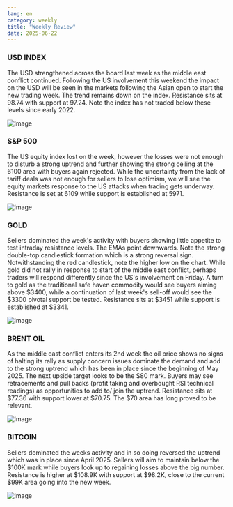 ```yaml
---
lang: en
category: weekly
title: "Weekly Review"
date: 2025-06-22
---
```


### USD INDEX

The USD strengthened across the board last week as the middle east conflict continued. Following the US involvement this weekend the impact on the USD will be seen in the markets following the Asian open to start the new trading week. The trend remains down on the index. Resistance sits at 98.74 with support at 97.24. Note the index has not traded below these levels since early 2022. 

![Image](https://markleighedu.github.io/img/Jun-2025/22-Jun-2025/usdindex.jpg)

### S&P 500

The US equity index lost on the week, however the losses were not enough to disturb a strong uptrend and further showing the strong ceiling at the 6100 area with buyers again rejected. While the uncertainty from the lack of tariff deals was not enough for sellers to lose optimism, we will see the equity markets response to the US attacks when trading gets underway. Resistance is set at 6109 while support is established at 5971.  

![Image](https://markleighedu.github.io/img/Jun-2025/22-Jun-2025/sp500.jpg)

### GOLD

Sellers dominated the week's activity with buyers showing little appetite to test intraday resistance levels. The EMAs point downwards. Note the strong double-top candlestick formation which is a strong reversal sign. Notwithstanding the red candlestick, note the higher low on the chart. While gold did not rally in response to start of the middle east conflict, perhaps traders will respond differently since the US's involvement on Friday. A turn to gold as the traditional safe haven commodity would see buyers aiming above $3400, while a continuation of last week's sell-off would see the $3300 pivotal support be tested. Resistance sits at $3451 while support is established at $3341.  

![Image](https://markleighedu.github.io/img/Jun-2025/22-Jun-2025/gold.jpg)

### BRENT OIL

As the middle east conflict enters its 2nd week the oil price shows no signs of halting its rally as supply concern issues dominate the demand and add to the strong uptrend which has been in place since the beginning of May 2025. The next upside target looks to be the $80 mark. Buyers may see retracements and pull backs (profit taking and overbought RSI technical readings) as opportunities to add to/ join the uptrend.  Resistance sits at $77.36 with support lower at $70.75. The $70 area has long proved to be relevant.   

![Image](https://markleighedu.github.io/img/Jun-2025/22-Jun-2025/brentoil.jpg)

### BITCOIN

Sellers dominated the weeks activity and in so doing reversed the uptrend which was in place since April 2025. Sellers will aim to maintain below the $100K mark while buyers look up to regaining losses above the big number. Resistance is higher at $108.9K with support at $98.2K, close to the current $99K area going into the new week. 

![Image](https://markleighedu.github.io/img/Jun-2025/22-Jun-2025/bitcoin.jpg)

